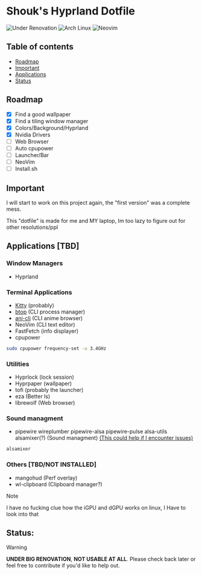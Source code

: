 # Shouk's Hyprland Dotfile

![Under Renovation](https://img.shields.io/badge/Under%20Renovation-red?style=flat)
![Arch Linux](https://img.shields.io/badge/-Arch%20Linux-1793D1?logo=arch-linux&logoColor=white)
![Neovim](https://img.shields.io/badge/Neovim-57A143?logo=neovim&logoColor=white&style=flat)

## Table of contents
- [Roadmap](#Roadmap)
- [Important](#Important)
- [Applications](#Applications)
- [Status](#Status)

## Roadmap
- [x] Find a good wallpaper
- [x] Find a tiling window manager
- [x] Colors/Background/Hyprland
- [x] Nvidia Drivers
- [ ] Web Browser
- [ ] Auto cpupower
- [ ] Launcher/Bar
- [ ] NeoVim
- [ ] Install.sh

## Important
I will start to work on this project again, the "first version" was a complete mess.

This "dotfile" is made for me and MY laptop, Im too lazy to figure out for other resolutions/ppl

## Applications [**TBD**]
### Window Managers
- Hyprland

### Terminal Applications
- [Kitty](https://github.com/kovidgoyal/kitty) (probably)
- [btop](https://github.com/aristocratos/btop) (CLI process manager)
- [ani-cli](https://github.com/pystardust/ani-cli) (CLI anime browser)
- NeoVim (CLI text editor)
- FastFetch (info displayer)
- cpupower
```bash
sudo cpupower frequency-set -u 3.4GHz
```

### Utilities
- Hyprlock (lock session)
- Hyprpaper (wallpaper)
- tofi (probably the launcher)
- eza (Better ls)
- librewolf (Web browser)

### Sound managment
- pipewire wireplumber pipewire-alsa pipewire-pulse alsa-utils alsamixer(?) (Sound managment)
[(This could help if I encounter issues)](https://wiki.radioreference.com/index.php/ALSA)
```bash
alsamixer
```

### Others [**TBD/NOT INSTALLED**]
- mangohud (Perf overlay)
- wl-clipboard (Clipboard manager?)

> [!Note]
> I have no fucking clue how the iGPU and dGPU works on linux, I Have to look into that

## **Status:**
> [!Warning]
> **UNDER BIG RENOVATION**, **NOT USABLE AT ALL**. Please check back later or feel free to contribute if you'd like to help out.
